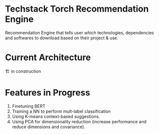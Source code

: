 # Techstack Torch Recommendation Engine
Recommendation Engine that tells user which technologies, dependencies and softwares to download based on their project &amp; use.

# Current Architecture
🏗️ in construction

# Features in Progress
1. Finetuning BERT
2. Training a NN to perform mult-label classification
3. Using K-means context-based suggestions.
4. Using PCA for dimensionality reduction (increase performance and reduce dimensions and covariance).
